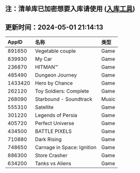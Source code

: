 ## 注：清单库已加密想要入库请使用 ([入库工具](https://github.com/BlankTMing/ManifestAutoUpdate/releases))

## 更新时间：2024-05-01 21:14:13
| AppID | 名称 | 类型  |
| :-------------------- | :----------------------------- | :----------- |
| 891650 | Vegetable couple| Game |
| 839930 | My Car| Game |
| 236870 | HITMAN™| Game |
| 485490 | Dungeon Journey| Game |
| 1433420 | Hero by Chance| Game |
| 262120 | Toy Soldiers: Complete| Game |
| 268090 | Starbound - Soundtrack| Music |
| 555310 | Satellite| Game |
| 301220 | Legends of Persia| Game |
| 405720 | Perfect Universe| Game |
| 434500 | BATTLE PIXELS| Game |
| 710880 | Dark Rising| Game |
| 748650 | Carnage in Space: Ignition| Game |
| 886300 | Store Crasher| Game |
| 634200 | Tanks vs Aliens| Game |

